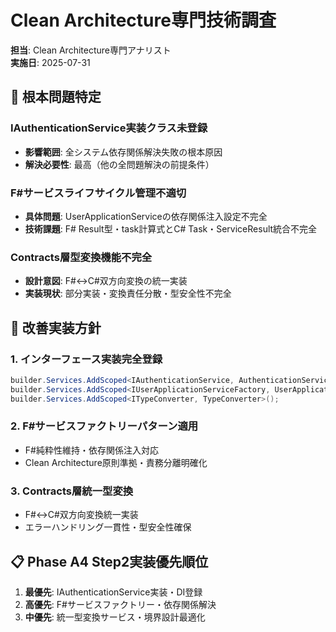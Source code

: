 # Clean Architecture専門技術調査

**担当**: Clean Architecture専門アナリスト  
**実施日**: 2025-07-31  

## 🎯 根本問題特定

### **IAuthenticationService実装クラス未登録**
- **影響範囲**: 全システム依存関係解決失敗の根本原因
- **解決必要性**: 最高（他の全問題解決の前提条件）

### **F#サービスライフサイクル管理不適切**
- **具体問題**: UserApplicationServiceの依存関係注入設定不完全
- **技術課題**: F# Result型・task計算式とC# Task<T>・ServiceResult統合不完全

### **Contracts層型変換機能不完全**
- **設計意図**: F#↔C#双方向変換の統一実装
- **実装現状**: 部分実装・変換責任分散・型安全性不完全

## 🔧 改善実装方針

### **1. インターフェース実装完全登録**
```csharp
builder.Services.AddScoped<IAuthenticationService, AuthenticationService>();
builder.Services.AddScoped<IUserApplicationServiceFactory, UserApplicationServiceFactory>();
builder.Services.AddScoped<ITypeConverter, TypeConverter>();
```

### **2. F#サービスファクトリーパターン適用**
- F#純粋性維持・依存関係注入対応
- Clean Architecture原則準拠・責務分離明確化

### **3. Contracts層統一型変換**
- F#↔C#双方向変換統一実装
- エラーハンドリング一貫性・型安全性確保

## 📋 Phase A4 Step2実装優先順位

1. **最優先**: IAuthenticationService実装・DI登録
2. **高優先**: F#サービスファクトリー・依存関係解決
3. **中優先**: 統一型変換サービス・境界設計最適化